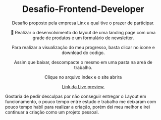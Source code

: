 <h1 align="center">Desafio-Frontend-Developer</h1>

<p align="center">Desafio proposto pela empresa Linx a qual tive o prazer de participar.</p>

<p align="center">🚀 Realizar o desenvolvimento do layout de uma landing page com uma grade de produtos e um formulário de newsletter.</p>

<p align="center"> Para realizar a visualização do meu progresso, basta clicar no icone e download do codigo.</p>
<p align="center"> Assim que baixar, descompacte o mesmo em uma pasta na areá de trabalho.</p>
<p align="center"> Clique no arquivo index e o site abrira</p>

<p align="center"><a href="https://desafio-frontend-developer-three.vercel.app/">Link da Live preview.</a></p>

<p> Gostaria de pedir desculpas por não conseguir entregar o Layout em funcionamento, o pouco tempo entre estudo e trabalho me deixaram com pouco tempo habil para realizar a criação, porém dei meu melhor e irei continuar a criação como um projeto pessoal.</p>
